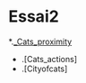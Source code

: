 # Essai2
*.[_Cats_proximity](Emilieherpe.github.io/Essai2/cats_proximity.html)
* .[Cats_actions]
* .[Cityofcats]
